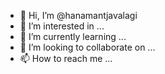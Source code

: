 - 👋 Hi, I’m @hanamantjavalagi
- 👀 I’m interested in ...
- 🌱 I’m currently learning ...
- 💞️ I’m looking to collaborate on ...
- 📫 How to reach me ...

<!---
hanamantjavalagi/hanamantjavalagi is a ✨ special ✨ repository because its `README.md` (this file) appears on your GitHub profile.
You can click the Preview link to take a look at your changes.
--->
